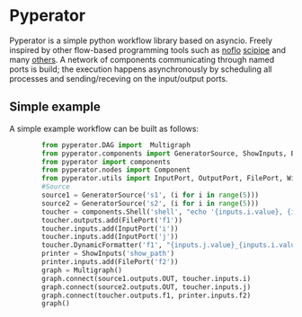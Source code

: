 # Pyperator
Pyperator is a simple python workflow library based on asyncio. Freely inspired by other flow-based programming tools such as [noflo](https://noflojs.org/)
[scipipe](https://github.com/scipipe/scipipe/) and many [others](https://github.com/pditommaso/awesome-pipeline).
A network of components communicating through named ports is build; the execution happens asynchronously by scheduling all processes and sending/receving on the input/output ports.
## Simple example
A simple example workflow can be built as follows:
```python
        from pyperator.DAG import  Multigraph
        from pyperator.components import GeneratorSource, ShowInputs, BroadcastApplyFunction, ConstantSource, Filter, OneOffProcess
        from pyperator import components
        from pyperator.nodes import Component
        from pyperator.utils import InputPort, OutputPort, FilePort, Wildcards
        #Source
        source1 = GeneratorSource('s1', (i for i in range(5)))
        source2 = GeneratorSource('s2', (i for i in range(5)))
        toucher = components.Shell('shell', "echo '{inputs.i.value}, {inputs.j.value}' > {outputs.f1.path}")
        toucher.outputs.add(FilePort('f1'))
        toucher.inputs.add(InputPort('i'))
        toucher.inputs.add(InputPort('j'))
        toucher.DynamicFormatter('f1', "{inputs.j.value}_{inputs.i.value}.txt1")
        printer = ShowInputs('show_path')
        printer.inputs.add(FilePort('f2'))
        graph = Multigraph()
        graph.connect(source1.outputs.OUT, toucher.inputs.i)
        graph.connect(source2.outputs.OUT, toucher.inputs.j)
        graph.connect(toucher.outputs.f1, printer.inputs.f2)
        graph()
```
